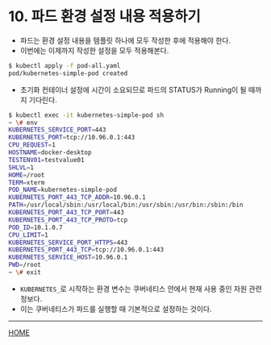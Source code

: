 # 10. 파드 환경 설정 내용 적용하기

- 파드는 환경 설정 내용을 템플릿 하나에 모두 작성한 후에 적용해야 한다.
- 이번에는 이제까지 작성한 설정을 모두 적용해본다.

```zsh
$ kubectl apply -f pod-all.yaml
pod/kubernetes-simple-pod created
```

- 초기화 컨테이너 설정에 시간이 소요되므로 파드의 STATUS가 Running이 될 때까지 기다린다.

```zsh
$ kubectl exec -it kubernetes-simple-pod sh
~ \# env
KUBERNETES_SERVICE_PORT=443
KUBERNETES_PORT=tcp://10.96.0.1:443
CPU_REQUEST=1
HOSTNAME=docker-desktop
TESTENV01=testvalue01
SHLVL=1
HOME=/root
TERM=xterm
POD_NAME=kubernetes-simple-pod
KUBERNETES_PORT_443_TCP_ADDR=10.96.0.1
PATH=/usr/local/sbin:/usr/local/bin:/usr/sbin:/usr/bin:/sbin:/bin
KUBERNETES_PORT_443_TCP_PORT=443
KUBERNETES_PORT_443_TCP_PROTO=tcp
POD_ID=10.1.0.7
CPU_LIMIT=1
KUBERNETES_SERVICE_PORT_HTTPS=443
KUBERNETES_PORT_443_TCP=tcp://10.96.0.1:443
KUBERNETES_SERVICE_HOST=10.96.0.1
PWD=/root
~ \# exit
```

- `KUBERNETES_`로 시작하는 환경 변수는 쿠버네티스 안에서 현재 사용 중인 자원 관련 정보다.
- 이는 쿠버네티스가 파드를 실행할 때 기본적으로 설정하는 것이다.

-----
[HOME](./index.md)
